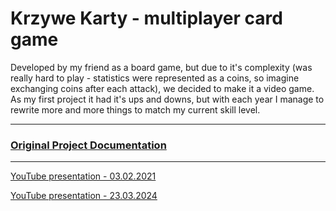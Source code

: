 # Krzywe Karty - multiplayer card game
Developed by my friend as a board game, but due to it's complexity (was really hard to play - statistics were represented as a coins, so imagine exchanging coins after each attack), we decided to make it a video game.
As my first project it had it's ups and downs, but with each year I manage to rewrite more and more things to match my current skill level.

---

### [Original Project Documentation](https://drive.google.com/drive/folders/1mUzc4kVq7UYjaU_0GXKjfUJeZsXiwppX?usp=sharing)

---

[YouTube presentation - 03.02.2021](https://youtu.be/ZMROKo-jq-A)

[YouTube presentation - 23.03.2024](https://youtu.be/oPcUQPqXwVQ)
